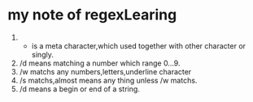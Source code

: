 #  my note of regexLearing
1. * is a meta character,which used together with other character or singly.
2. /d means matching a number which range 0...9.
3. /w matchs any numbers,letters,underline character
4. /s matchs,almost means any thing unless /w matchs.
5. /d means a begin or end of a string.